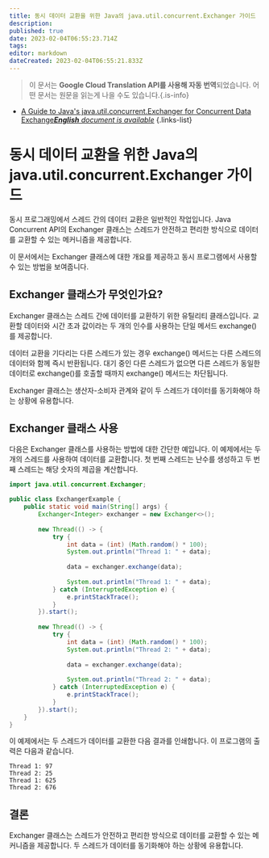 ```yaml
---
title: 동시 데이터 교환을 위한 Java의 java.util.concurrent.Exchanger 가이드
description: 
published: true
date: 2023-02-04T06:55:23.714Z
tags: 
editor: markdown
dateCreated: 2023-02-04T06:55:21.833Z
---
```


> 이 문서는 **Google Cloud Translation API를 사용해 자동 번역**되었습니다.
어떤 문서는 원문을 읽는게 나을 수도 있습니다.{.is-info}



- [A Guide to Java's java.util.concurrent.Exchanger for Concurrent Data Exchange***English** document is available*](/en/Knowledge-base/Java/a-guide-to-java-s-java-util-concurrent-exchanger-for-concurrent-data-exchange)
{.links-list}


# 동시 데이터 교환을 위한 Java의 java.util.concurrent.Exchanger 가이드

동시 프로그래밍에서 스레드 간의 데이터 교환은 일반적인 작업입니다. Java Concurrent API의 Exchanger 클래스는 스레드가 안전하고 편리한 방식으로 데이터를 교환할 수 있는 메커니즘을 제공합니다.

이 문서에서는 Exchanger 클래스에 대한 개요를 제공하고 동시 프로그램에서 사용할 수 있는 방법을 보여줍니다.

## Exchanger 클래스가 무엇인가요?

Exchanger 클래스는 스레드 간에 데이터를 교환하기 위한 유틸리티 클래스입니다. 교환할 데이터와 시간 초과 값이라는 두 개의 인수를 사용하는 단일 메서드 exchange()를 제공합니다.

데이터 교환을 기다리는 다른 스레드가 있는 경우 exchange() 메서드는 다른 스레드의 데이터와 함께 즉시 반환됩니다. 대기 중인 다른 스레드가 없으면 다른 스레드가 동일한 데이터로 exchange()를 호출할 때까지 exchange() 메서드는 차단됩니다.

Exchanger 클래스는 생산자-소비자 관계와 같이 두 스레드가 데이터를 동기화해야 하는 상황에 유용합니다.

## Exchanger 클래스 사용

다음은 Exchanger 클래스를 사용하는 방법에 대한 간단한 예입니다. 이 예제에서는 두 개의 스레드를 사용하여 데이터를 교환합니다. 첫 번째 스레드는 난수를 생성하고 두 번째 스레드는 해당 숫자의 제곱을 계산합니다.

```java
import java.util.concurrent.Exchanger;

public class ExchangerExample {
    public static void main(String[] args) {
        Exchanger<Integer> exchanger = new Exchanger<>();
        
        new Thread(() -> {
            try {
                int data = (int) (Math.random() * 100);
                System.out.println("Thread 1: " + data);
                
                data = exchanger.exchange(data);
                
                System.out.println("Thread 1: " + data);
            } catch (InterruptedException e) {
                e.printStackTrace();
            }
        }).start();
        
        new Thread(() -> {
            try {
                int data = (int) (Math.random() * 100);
                System.out.println("Thread 2: " + data);
                
                data = exchanger.exchange(data);
                
                System.out.println("Thread 2: " + data);
            } catch (InterruptedException e) {
                e.printStackTrace();
            }
        }).start();
    }
}
```

이 예제에서는 두 스레드가 데이터를 교환한 다음 결과를 인쇄합니다. 이 프로그램의 출력은 다음과 같습니다.

```
Thread 1: 97
Thread 2: 25
Thread 1: 625
Thread 2: 676
```

## 결론

Exchanger 클래스는 스레드가 안전하고 편리한 방식으로 데이터를 교환할 수 있는 메커니즘을 제공합니다. 두 스레드가 데이터를 동기화해야 하는 상황에 유용합니다.